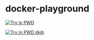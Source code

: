 # docker-playground

[![Try in PWD](https://raw.githubusercontent.com/play-with-docker/stacks/master/assets/images/button.png)](https://labs.play-with-docker.com/?stack=https://raw.githubusercontent.com/LuizAdolphs/DiffTool/master/pwd-docker-compose.yml)

[![Try in PWD @@ ](https://raw.githubusercontent.com/play-with-docker/stacks/master/assets/images/button.png)](http://play-with-docker.com/?stack=https://raw.githubusercontent.com/openfaas/faas/master/docker-compose.yml&stack_name=func)